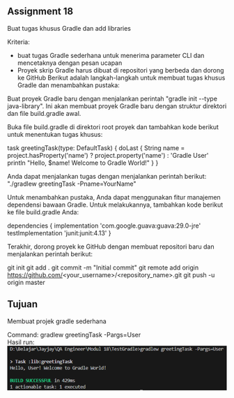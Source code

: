 ## Assignment 18
Buat tugas khusus Gradle dan add libraries

Kriteria:
- buat tugas Gradle sederhana untuk menerima parameter CLI dan mencetaknya dengan pesan ucapan
- Proyek skrip Gradle harus dibuat di repositori yang berbeda dan dorong ke GitHub
Berikut adalah langkah-langkah untuk membuat tugas khusus Gradle dan menambahkan pustaka:

Buat proyek Gradle baru dengan menjalankan perintah "gradle init --type java-library". Ini akan membuat proyek Gradle baru dengan struktur direktori dan file build.gradle awal.

Buka file build.gradle di direktori root proyek dan tambahkan kode berikut untuk menentukan tugas khusus:

task greetingTask(type: DefaultTask) {
    doLast {
        String name = project.hasProperty('name') ? project.property('name') : 'Gradle User'
        println "Hello, $name! Welcome to Gradle World!"
    }
}

Anda dapat menjalankan tugas dengan menjalankan perintah berikut: "./gradlew greetingTask -Pname=YourName"

Untuk menambahkan pustaka, Anda dapat menggunakan fitur manajemen dependensi bawaan Gradle. Untuk melakukannya, tambahkan kode berikut ke file build.gradle Anda:

dependencies {
    implementation 'com.google.guava:guava:29.0-jre'
    testImplementation 'junit:junit:4.13'
}

Terakhir, dorong proyek ke GitHub dengan membuat repositori baru dan menjalankan perintah berikut:

git init
git add .
git commit -m "Initial commit"
git remote add origin https://github.com/<your_username>/<repository_name>.git
git push -u origin master

## Tujuan
Membuat projek gradle sederhana

Command: gradlew greetingTask -Pargs=User <br/>
Hasil run: <br/>
![alt text](https://github.com/aufarr16/testGradle/blob/master/hasil%20run%20gradle%20project.png?raw=true)
